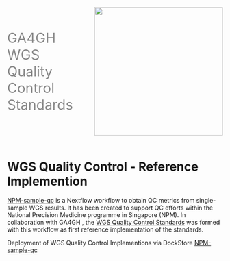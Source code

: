 <div class="title container" style="display: flex; align-items: center; gap: 50px;">
  <h1 style="font-size: 2rem; font-weight: normal; color: #888888; margin: 0;">GA4GH WGS Quality Control Standards</h1>
  <img src="https://www.ga4gh.org/wp-content/themes/ga4gh/dist/assets/svg/logos/logo-full-color.svg" class="title" width="300">
</div>
<br>


# WGS Quality Control - Reference Implemention

[NPM-sample-qc](https://github.com/c-BIG/NPM-sample-qc) is a Nextflow workflow to obtain QC metrics from single-sample WGS results. It has been created to support QC efforts within the National Precision Medicine programme in Singapore (NPM). In collaboration with GA4GH , the [WGS Quality Control Standards](https://www.ga4gh.org/product/wgs-quality-control-standards/) was formed with this workflow as first reference implementation of the standards.

Deployment of WGS Quality Control Implementions via DockStore [NPM-sample-qc](https://dockstore.org/workflows/github.com/c-BIG/NPM-sample-qc/NPM-sample-qc:master?tab=info)

